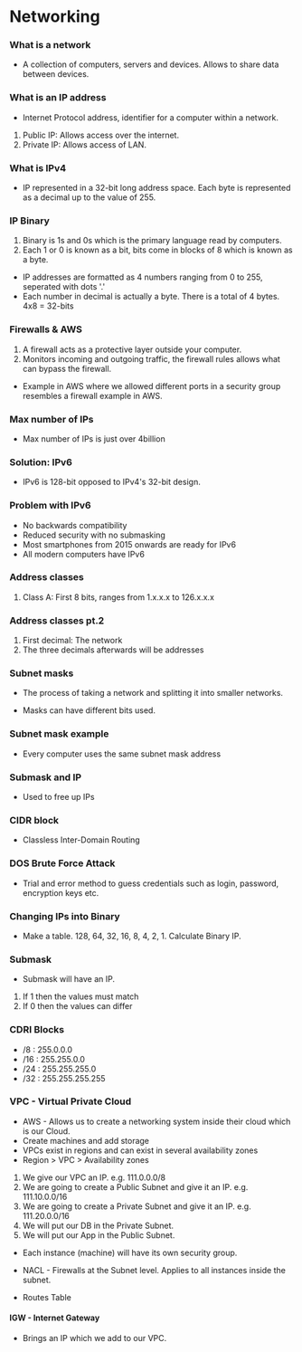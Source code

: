 # Networking

### What is a network

- A collection of computers, servers and devices. Allows to share data between devices.

### What is an IP address

- Internet Protocol address, identifier for a computer within a network. 

1. Public IP: Allows access over the internet.
2. Private IP: Allows access of LAN.

### What is IPv4 

- IP represented in a 32-bit long address space. Each byte is represented as a decimal up to the value of 255. 

### IP Binary

1. Binary is 1s and 0s which is the primary language read by computers. 
2. Each 1 or 0 is known as a bit, bits come in blocks of 8 which is known as a byte.

- IP addresses are formatted as 4 numbers ranging from 0 to 255, seperated with dots '.'
- Each number in decimal is actually a byte. There is a total of 4 bytes. 4x8 = 32-bits

### Firewalls & AWS

1. A firewall acts as a protective layer outside your computer.
2. Monitors incoming and outgoing traffic, the firewall rules allows what can bypass the firewall.

- Example in AWS where we allowed different ports in a security group resembles a firewall example in AWS.

### Max number of IPs

- Max number of IPs is just over 4billion

### Solution: IPv6

- IPv6 is 128-bit opposed to IPv4's 32-bit design. 

### Problem with IPv6

- No backwards compatibility 
- Reduced security with no submasking
- Most smartphones from 2015 onwards are ready for IPv6
- All modern computers have IPv6

### Address classes

1. Class A: First 8 bits, ranges from 1.x.x.x to 126.x.x.x

### Address classes pt.2

1. First decimal: The network
2. The three decimals afterwards will be addresses 

### Subnet masks

- The process of taking a network and splitting it into smaller networks.

- Masks can have different bits used.

### Subnet mask example

- Every computer uses the same subnet mask address

### Submask and IP

- Used to free up IPs 

### CIDR block

- Classless Inter-Domain Routing

### DOS Brute Force Attack

- Trial and error method to guess credentials such as login, password, encryption keys etc.

### Changing IPs into Binary

- Make a table. 128, 64, 32, 16, 8, 4, 2, 1. Calculate Binary IP.

### Submask

- Submask will have an IP. 

1. If 1 then the values must match
2. If 0 then the values can differ

### CDRI Blocks 

- /8 : 255.0.0.0
- /16 : 255.255.0.0
- /24 : 255.255.255.0
- /32 : 255.255.255.255

### VPC - Virtual Private Cloud

- AWS - Allows us to create a networking system inside their cloud which is our Cloud.
- Create machines and add storage
- VPCs exist in regions and can exist in several availability zones
- Region > VPC > Availability zones

1. We give our VPC an IP. e.g. 111.0.0.0/8
2. We are going to create a Public Subnet and give it an IP. e.g. 111.10.0.0/16
3. We are going to create a Private Subnet and give it an IP. e.g. 111.20.0.0/16
4. We will put our DB in the Private Subnet. 
5. We will put our App in the Public Subnet.

- Each instance (machine) will have its own security group.
- NACL - Firewalls at the Subnet level. Applies to all instances inside the subnet.
 

- Routes Table

#### IGW - Internet Gateway

- Brings an IP which we add to our VPC. 




